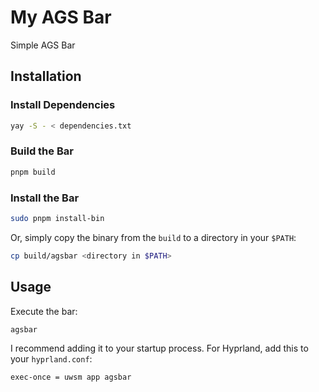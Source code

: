 # My AGS Bar

Simple AGS Bar

## Installation

### Install Dependencies

```bash
yay -S - < dependencies.txt
```

### Build the Bar

```bash
pnpm build
```

### Install the Bar

```bash
sudo pnpm install-bin
```

Or, simply copy the binary from the `build` to a directory in your `$PATH`:

```bash
cp build/agsbar <directory in $PATH>
```

## Usage

Execute the bar:

```bash
agsbar
```

I recommend adding it to your startup process. For Hyprland, add this
to your `hyprland.conf`:

```hyprlang
exec-once = uwsm app agsbar
```
